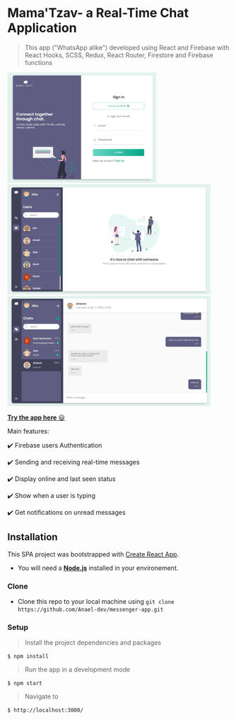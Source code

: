 # Mama'Tzav- a Real-Time Chat Application

> This app ("WhatsApp alike") developed using React and Firebase with React Hooks, SCSS, Redux, React Router, Firestore and Firebase functions

 <img src="public/screenshots/Screenshot 2020-11-28 235913.png" height="250" alt="Screenshot"/>

 <img src="public/screenshots/Screenshot 2020-11-28 235526.png" height="250" alt="Screenshot"/>

 <img src="public/screenshots/Screenshot 2020-11-28 235410.png" height="250" alt="Screenshot"/>

<a href="https://messenger-app-cce9f.web.app/" target="_blank">**Try the app here** :smiley:</a>

Main features:


:heavy_check_mark: Firebase users Authentication

:heavy_check_mark: Sending and receiving real-time messages

:heavy_check_mark: Display online and last seen status

:heavy_check_mark: Show when a user is typing

:heavy_check_mark: Get notifications on unread messages

## Installation

This SPA project was bootstrapped with [Create React App](https://github.com/facebook/create-react-app).

- You will need a <a href="https://nodejs.org/en/download/" target="_blank">**Node.js**</a> installed in your environement.

### Clone

- Clone this repo to your local machine using `git clone https://github.com/Anael-dev/messenger-app.git`

### Setup

> Install the project dependencies and packages

```shell
$ npm install
```

> Run the app in a development mode

```shell
$ npm start
```

> Navigate to

```shell
$ http://localhost:3000/
```
